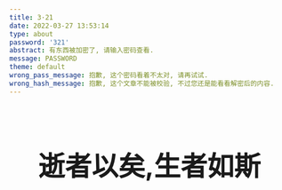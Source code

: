 ```yaml
---
title: 3·21
date: 2022-03-27 13:53:14
type: about
password: '321'
abstract: 有东西被加密了, 请输入密码查看.
message: PASSWORD
theme: default
wrong_pass_message: 抱歉, 这个密码看着不太对, 请再试试.
wrong_hash_message: 抱歉, 这个文章不能被校验, 不过您还是能看看解密后的内容.
---
```

<br><br>
<body>
    <h1 align="center"><font size="7">逝者以矣,生者如斯</font></h1>
    
</body>